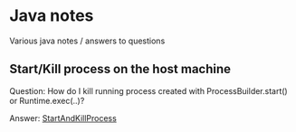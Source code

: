 # Java notes
Various java notes / answers to questions

##  Start/Kill process on the host machine
Question: How do I kill running process created with ProcessBuilder.start() or Runtime.exec(..)?   

Answer: [StartAndKillProcess](.\src\test\java\com\github\vitmonk\javanotes\process\StartAndKillProcess.java)